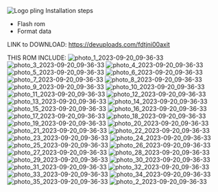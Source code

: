 
![Logo pling](https://github.com/MrrMiloa/ZenithX/assets/119014113/7e4e6470-3269-49b0-af4e-faa3dfe8e07d)
Installation steps
- Flash rom 
- Format data

LINK to DOWNLOAD:
https://devuploads.com/fdtjni00axit


THIS ROM INCLUDE:
![photo_1_2023-09-20_09-36-33](https://github.com/MrrMiloa/ZenithX/assets/119014113/7764daa8-05b1-40dc-b245-363d8375fa34)
![photo_3_2023-09-20_09-36-33](https://github.com/MrrMiloa/ZenithX/assets/119014113/5d44c54f-8922-4a26-84e1-4b2e581ce896)
![photo_4_2023-09-20_09-36-33](https://github.com/MrrMiloa/ZenithX/assets/119014113/f3c6e200-ff7f-44ff-b6db-693802930d9c)
![photo_5_2023-09-20_09-36-33](https://github.com/MrrMiloa/ZenithX/assets/119014113/2c3577b6-6ee5-475b-a6ae-34da286fb977)
![photo_6_2023-09-20_09-36-33](https://github.com/MrrMiloa/ZenithX/assets/119014113/ff88cb4e-e409-4595-9b7b-5ec7ff627009)
![photo_7_2023-09-20_09-36-33](https://github.com/MrrMiloa/ZenithX/assets/119014113/7885c727-cc29-465c-b3dd-a344d57d029e)
![photo_8_2023-09-20_09-36-33](https://github.com/MrrMiloa/ZenithX/assets/119014113/110a4f0e-c360-4ece-9ebc-20a4b8a401cb)
![photo_9_2023-09-20_09-36-33](https://github.com/MrrMiloa/ZenithX/assets/119014113/432ed19d-b0ca-454d-af36-1fedfb709563)
![photo_10_2023-09-20_09-36-33](https://github.com/MrrMiloa/ZenithX/assets/119014113/ab05d669-5f87-49e0-b9d8-0975681a8ca9)
![photo_11_2023-09-20_09-36-33](https://github.com/MrrMiloa/ZenithX/assets/119014113/261f4867-54a4-4a3c-bbb9-c5d4582d475f)
![photo_12_2023-09-20_09-36-33](https://github.com/MrrMiloa/ZenithX/assets/119014113/36ce43e2-dbf4-4ad5-98b1-897a1680b673)
![photo_13_2023-09-20_09-36-33](https://github.com/MrrMiloa/ZenithX/assets/119014113/bc82c6ff-cc68-4f12-b11e-ae394a906275)
![photo_14_2023-09-20_09-36-33](https://github.com/MrrMiloa/ZenithX/assets/119014113/a0d34b58-cb85-4ae9-b38f-dc59cd394d68)
![photo_15_2023-09-20_09-36-33](https://github.com/MrrMiloa/ZenithX/assets/119014113/a431adbc-aeb5-412b-bd88-3b289492979e)
![photo_16_2023-09-20_09-36-33](https://github.com/MrrMiloa/ZenithX/assets/119014113/1030d8e3-f51c-4369-8d5f-b75fb32906fb)
![photo_17_2023-09-20_09-36-33](https://github.com/MrrMiloa/ZenithX/assets/119014113/2fc4fc56-fbb4-4350-a7a7-b1f2fe8d7a5d)
![photo_18_2023-09-20_09-36-33](https://github.com/MrrMiloa/ZenithX/assets/119014113/dfba7e30-2b87-44e7-b783-c84b26a98226)
![photo_19_2023-09-20_09-36-33](https://github.com/MrrMiloa/ZenithX/assets/119014113/05cf4ea8-9fed-4c31-ae87-c81c93fc7991)
![photo_20_2023-09-20_09-36-33](https://github.com/MrrMiloa/ZenithX/assets/119014113/4e4af1d1-65ca-4298-aa65-d894ffe0fc41)
![photo_21_2023-09-20_09-36-33](https://github.com/MrrMiloa/ZenithX/assets/119014113/49cedb42-e88e-4923-8dca-bb7405943ab8)
![photo_22_2023-09-20_09-36-33](https://github.com/MrrMiloa/ZenithX/assets/119014113/ace47c98-35f0-4309-8c71-f70e21311e65)
![photo_23_2023-09-20_09-36-33](https://github.com/MrrMiloa/ZenithX/assets/119014113/c14ec562-d005-44ae-a88e-8a0ec998f41b)
![photo_24_2023-09-20_09-36-33](https://github.com/MrrMiloa/ZenithX/assets/119014113/a022200b-b6fa-4dab-b07e-4c8d6b1dcaf9)
![photo_25_2023-09-20_09-36-33](https://github.com/MrrMiloa/ZenithX/assets/119014113/e24851f7-7bee-4282-a1b8-00b32a339bcd)
![photo_26_2023-09-20_09-36-33](https://github.com/MrrMiloa/ZenithX/assets/119014113/9ea95e0b-d983-4352-ae67-cb374cd6c34a)
![photo_27_2023-09-20_09-36-33](https://github.com/MrrMiloa/ZenithX/assets/119014113/32067be3-9d0f-4dba-9dc2-2fd742c8602a)
![photo_28_2023-09-20_09-36-33](https://github.com/MrrMiloa/ZenithX/assets/119014113/8fff75d1-4d1a-463c-a4ba-5450dc904a39)
![photo_29_2023-09-20_09-36-33](https://github.com/MrrMiloa/ZenithX/assets/119014113/0f8e3ecf-ea61-4777-a28d-453f75f27fb0)
![photo_30_2023-09-20_09-36-33](https://github.com/MrrMiloa/ZenithX/assets/119014113/a05dfd6c-19ed-4b34-a4f1-b9f9d4dc3f0d)
![photo_31_2023-09-20_09-36-33](https://github.com/MrrMiloa/ZenithX/assets/119014113/8106cff7-8855-4e12-a571-afbf6971dd02)
![photo_32_2023-09-20_09-36-33](https://github.com/MrrMiloa/ZenithX/assets/119014113/203d8459-31f3-4387-866c-de4c672ebf2b)
![photo_33_2023-09-20_09-36-33](https://github.com/MrrMiloa/ZenithX/assets/119014113/d407ee09-af2b-4b8b-9dfd-653fdc472513)
![photo_34_2023-09-20_09-36-33](https://github.com/MrrMiloa/ZenithX/assets/119014113/85ac09ee-a7bb-40a8-8479-9c0821545962)
![photo_35_2023-09-20_09-36-33](https://github.com/MrrMiloa/ZenithX/assets/119014113/33d9e49a-8ede-4dc7-b1fd-664a8660fb26)
![photo_2_2023-09-20_09-36-33](https://github.com/MrrMiloa/ZenithX/assets/119014113/d5a9dc08-67ec-4297-bac3-0f22551e829e)
